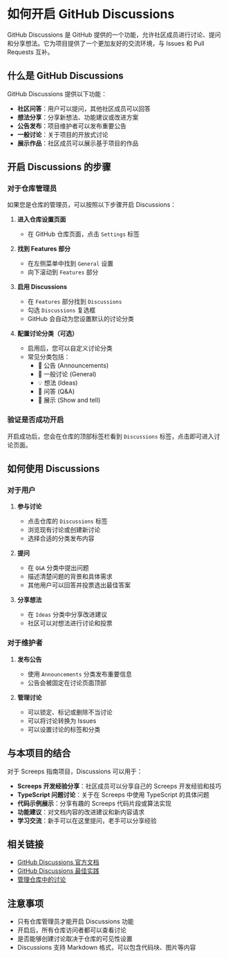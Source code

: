 # 如何开启 GitHub Discussions

GitHub Discussions 是 GitHub 提供的一个功能，允许社区成员进行讨论、提问和分享想法。它为项目提供了一个更加友好的交流环境，与 Issues 和 Pull Requests 互补。

## 什么是 GitHub Discussions

GitHub Discussions 提供以下功能：

- **社区问答**：用户可以提问，其他社区成员可以回答
- **想法分享**：分享新想法、功能建议或改进方案  
- **公告发布**：项目维护者可以发布重要公告
- **一般讨论**：关于项目的开放式讨论
- **展示作品**：社区成员可以展示基于项目的作品

## 开启 Discussions 的步骤

### 对于仓库管理员

如果您是仓库的管理员，可以按照以下步骤开启 Discussions：

1. **进入仓库设置页面**
   - 在 GitHub 仓库页面，点击 `Settings` 标签
   
2. **找到 Features 部分**
   - 在左侧菜单中找到 `General` 设置
   - 向下滚动到 `Features` 部分
   
3. **启用 Discussions**
   - 在 `Features` 部分找到 `Discussions`
   - 勾选 `Discussions` 复选框
   - GitHub 会自动为您设置默认的讨论分类

4. **配置讨论分类（可选）**
   - 启用后，您可以自定义讨论分类
   - 常见分类包括：
     - 📢 公告 (Announcements)
     - 💬 一般讨论 (General)  
     - 💡 想法 (Ideas)
     - 🙋 问答 (Q&A)
     - 🎉 展示 (Show and tell)

### 验证是否成功开启

开启成功后，您会在仓库的顶部标签栏看到 `Discussions` 标签，点击即可进入讨论页面。

## 如何使用 Discussions

### 对于用户

1. **参与讨论**
   - 点击仓库的 `Discussions` 标签
   - 浏览现有讨论或创建新讨论
   - 选择合适的分类发布内容

2. **提问**
   - 在 `Q&A` 分类中提出问题
   - 描述清楚问题的背景和具体需求
   - 其他用户可以回答并投票选出最佳答案

3. **分享想法**
   - 在 `Ideas` 分类中分享改进建议
   - 社区可以对想法进行讨论和投票

### 对于维护者

1. **发布公告**
   - 使用 `Announcements` 分类发布重要信息
   - 公告会被固定在讨论页面顶部

2. **管理讨论**
   - 可以锁定、标记或删除不当讨论
   - 可以将讨论转换为 Issues
   - 可以设置讨论的标签和分类

## 与本项目的结合

对于 Screeps 指南项目，Discussions 可以用于：

- **Screeps 开发经验分享**：社区成员可以分享自己的 Screeps 开发经验和技巧
- **TypeScript 问题讨论**：关于在 Screeps 中使用 TypeScript 的具体问题
- **代码示例展示**：分享有趣的 Screeps 代码片段或算法实现
- **功能建议**：对文档内容的改进建议和新内容请求
- **学习交流**：新手可以在这里提问，老手可以分享经验

## 相关链接

- [GitHub Discussions 官方文档](https://docs.github.com/en/discussions)
- [GitHub Discussions 最佳实践](https://docs.github.com/en/discussions/guides/best-practices-for-community-conversations-on-github)
- [管理仓库中的讨论](https://docs.github.com/en/discussions/managing-discussions-for-your-community)

## 注意事项

- 只有仓库管理员才能开启 Discussions 功能
- 开启后，所有仓库访问者都可以查看讨论
- 是否能够创建讨论取决于仓库的可见性设置
- Discussions 支持 Markdown 格式，可以包含代码块、图片等内容